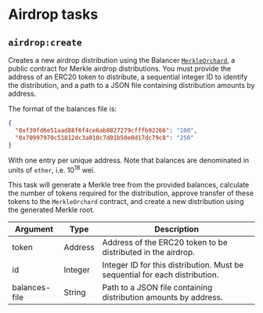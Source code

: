 # Airdrop tasks

## `airdrop:create`
Creates a new airdrop distribution using the Balancer [`MerkleOrchard`](https://docs.balancer.fi/products/merkle-orchard),
a public contract for Merkle airdrop distributions. You must provide the address of an ERC20 token to distribute, a
sequential integer ID to identify the distribution, and a path to a JSON file containing distribution amounts by address.

The format of the balances file is:

```json
{
  "0xf39fd6e51aad88f6f4ce6ab8827279cfffb92266": "100",
  "0x70997970c51812dc3a010c7d01b50e0d17dc79c8": "250"
}
```

With one entry per unique address. Note that balances are denominated in units of `ether`, i.e. 10<sup>18</sup> wei.

This task will generate a Merkle tree from the provided balances, calculate the number of tokens required for the
distribution, approve transfer of these tokens to the `MerkleOrchard` contract, and create a new distribution using the
generated Merkle root.

| Argument      | Type    | Description                                                                 |
| ------------- | ------- | --------------------------------------------------------------------------- |
| token         | Address | Address of the ERC20 token to be distributed in the airdrop.                |
| id            | Integer | Integer ID for this distribution. Must be sequential for each distribution. | 
| balances-file | String  | Path to a JSON file containing distribution amounts by address.             |